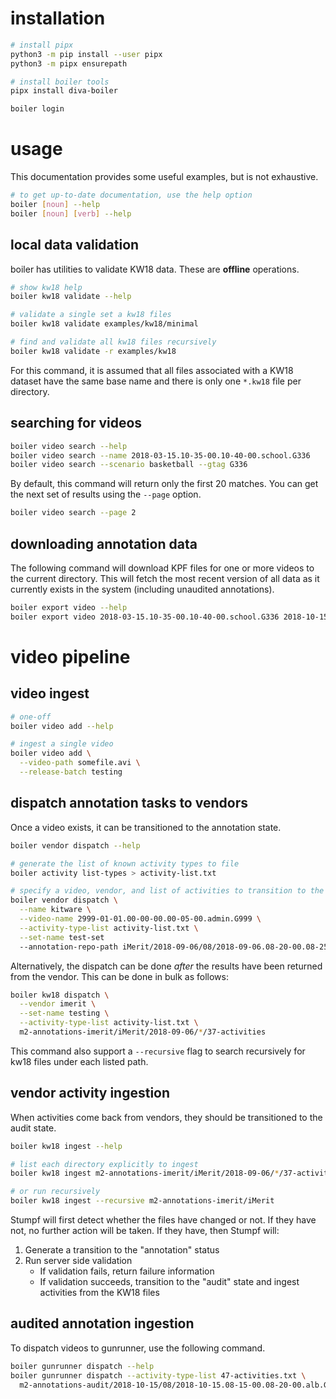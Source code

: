 # installation

```bash
# install pipx
python3 -m pip install --user pipx
python3 -m pipx ensurepath

# install boiler tools
pipx install diva-boiler

boiler login
```

# usage

This documentation provides some useful examples, but is not exhaustive.

```bash
# to get up-to-date documentation, use the help option
boiler [noun] --help
boiler [noun] [verb] --help
```

## local data validation

boiler has utilities to validate KW18 data.  These are **offline** operations.

```bash
# show kw18 help
boiler kw18 validate --help

# validate a single set a kw18 files
boiler kw18 validate examples/kw18/minimal

# find and validate all kw18 files recursively
boiler kw18 validate -r examples/kw18
```

For this command, it is assumed that all files associated with a KW18
dataset have the same base name and there is only one `*.kw18` file
per directory.

## searching for videos

```bash
boiler video search --help
boiler video search --name 2018-03-15.10-35-00.10-40-00.school.G336
boiler video search --scenario basketball --gtag G336
```

By default, this command will return only the first 20 matches.  You can get the next
set of results using the `--page` option.
```bash
boiler video search --page 2
```

## downloading annotation data

The following command will download KPF files for one or more videos to the
current directory.  This will fetch the most recent version of all data as
it currently exists in the system (including unaudited annotations).
```bash
boiler export video --help
boiler export video 2018-03-15.10-35-00.10-40-00.school.G336 2018-10-15.17-05-00.17-10-00.alb.G333
```

# video pipeline

## video ingest

```bash
# one-off
boiler video add --help

# ingest a single video
boiler video add \
  --video-path somefile.avi \
  --release-batch testing
```

## dispatch annotation tasks to vendors

Once a video exists, it can be transitioned to the annotation state.

```bash
boiler vendor dispatch --help

# generate the list of known activity types to file
boiler activity list-types > activity-list.txt

# specify a video, vendor, and list of activities to transition to the annotation stage
boiler vendor dispatch \
  --name kitware \
  --video-name 2999-01-01.00-00-00.00-05-00.admin.G999 \
  --activity-type-list activity-list.txt \
  --set-name test-set
  --annotation-repo-path iMerit/2018-09-06/08/2018-09-06.08-20-00.08-25-00.alb.G229/37-activities
```

Alternatively, the dispatch can be done *after* the results have been returned from the vendor.
This can be done in bulk as follows:

```bash
boiler kw18 dispatch \
  --vendor imerit \
  --set-name testing \
  --activity-type-list activity-list.txt \
  m2-annotations-imerit/iMerit/2018-09-06/*/37-activities
```
This command also support a `--recursive` flag to search recursively for kw18 files under each
listed path.


## vendor activity ingestion

When activities come back from vendors, they should be transitioned to the audit state.

```bash
boiler kw18 ingest --help

# list each directory explicitly to ingest
boiler kw18 ingest m2-annotations-imerit/iMerit/2018-09-06/*/37-activities

# or run recursively
boiler kw18 ingest --recursive m2-annotations-imerit/iMerit
```

Stumpf will first detect whether the files have changed or not.  If they have
not, no further action will be taken.  If they have, then Stumpf will:

1. Generate a transition to the "annotation" status
2. Run server side validation
   * If validation fails, return failure information
   * If validation succeeds, transition to the "audit" state
     and ingest activities from the KW18 files

## audited annotation ingestion

To dispatch videos to gunrunner, use the following command.
```bash
boiler gunrunner dispatch --help
boiler gunrunner dispatch --activity-type-list 47-activities.txt \
  m2-annotations-audit/2018-10-15/08/2018-10-15.08-15-00.08-20-00.alb.G333/47-activities
```

